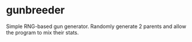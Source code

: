 # gunbreeder
 Simple RNG-based gun generator. Randomly generate 2 parents and allow the program to mix their stats.
